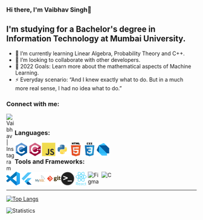 
<!-- ## <img src="tenor.gif"> -->
### Hi there, I'm Vaibhav Singh👋

## I'm studying for a Bachelor's degree in Information Technology at Mumbai University.

- 🌱 I’m currently learning Linear Algebra, Probability Theory and C++.
- 👯 I’m looking to collaborate with other developers.
- 🥅 2022 Goals: Learn more about the mathematical aspects of Machine Learning.
- ⚡ Everyday scenario: “And I knew exactly what to do. But in a much more real sense, I had no idea what to do.”


### Connect with me:


[<img align="left" alt="Vaibhav | Instagram" width="22px" src="https://raw.githubusercontent.com/rahuldkjain/github-profile-readme-generator/master/src/images/icons/Social/instagram.svg" />][instagram]

<br />

### Languages:
<img align = "left" alt = "C" width = "36px" src = "https://raw.githubusercontent.com/devicons/devicon/master/icons/c/c-original.svg" />
<img align = "left" alt = "C++" width = "36px" src = "https://raw.githubusercontent.com/devicons/devicon/master/icons/cplusplus/cplusplus-original.svg" />
<img align = "left" alt = "JS" width = "36px" src = "https://raw.githubusercontent.com/devicons/devicon/master/icons/javascript/javascript-original.svg" />
<img align="left" alt="Python" width="36px" src="https://raw.githubusercontent.com/github/explore/80688e429a7d4ef2fca1e82350fe8e3517d3494d/topics/python/python.png" />
<img align="left" alt="HTML" width="36px" src="https://raw.githubusercontent.com/github/explore/361e2821e2dea67711cde99c9c40ed357061cf27/topics/html/html.png" />
<img align="left" alt="CSS" width="36px" src="https://raw.githubusercontent.com/github/explore/80688e429a7d4ef2fca1e82350fe8e3517d3494d/topics/css/css.png" />
<img align="left" alt="Dart" width="36px" src="https://raw.githubusercontent.com/github/explore/80688e429a7d4ef2fca1e82350fe8e3517d3494d/topics/dart/dart.png" />

<br/>

### Tools and Frameworks:
<img align="left" alt="Visual Studio Code" width="36px" src="https://raw.githubusercontent.com/github/explore/80688e429a7d4ef2fca1e82350fe8e3517d3494d/topics/visual-studio-code/visual-studio-code.png" />
<img align="left" alt="CSS3" width="36px" src="https://raw.githubusercontent.com/github/explore/80688e429a7d4ef2fca1e82350fe8e3517d3494d/topics/flutter/flutter.png" />
<img align="left" alt="SQL" width="36px" src="https://raw.githubusercontent.com/github/explore/80688e429a7d4ef2fca1e82350fe8e3517d3494d/topics/mysql/mysql.png" />
<img align="left" alt="Git" width="36px" src="https://raw.githubusercontent.com/github/explore/80688e429a7d4ef2fca1e82350fe8e3517d3494d/topics/git/git.png" />
<img align="left" alt="Terminal" width="36px" src="https://raw.githubusercontent.com/github/explore/80688e429a7d4ef2fca1e82350fe8e3517d3494d/topics/terminal/terminal.png" />
<img align = "left" alt = "React" width = "36px" src = "https://raw.githubusercontent.com/devicons/devicon/master/icons/react/react-original-wordmark.svg" />
<img align = "left" alt = "Figma" width = "36px" src = "https://www.vectorlogo.zone/logos/figma/figma-icon.svg" />
<img align = "left" alt = "C" width = "36px" src = "https://raw.githubusercontent.com/devicons/devicon/master/icons/r/r.svg" />
<br />
<br />

---

[![Top Langs](https://github-readme-stats.vercel.app/api/top-langs/?username=VaibhavSingh29&langs_count=4)](https://github.com/anuraghazra/github-readme-stats)


![Statistics](https://github-readme-stats.vercel.app/api?username=VaibhavSingh29&show_icons=true&theme=tokyonight)



[instagram]: https://instagram.com/vaibhav_029
